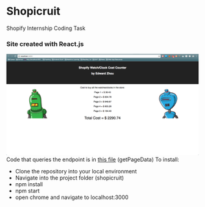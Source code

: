 # Shopicruit
Shopify Internship Coding Task
### Site created with React.js
![alt text](https://github.com/edzmh96/Shopicruit/blob/master/src/calculator.png "Shopicruit calculator")
Code that queries the endpoint is in [this file](https://github.com/edzmh96/Shopicruit/blob/master/src/CostBuilder.js) (getPageData)
To install: 
- Clone the repository into your local environment
- Navigate into the project folder (shopicruit)
- npm install
- npm start
- open chrome and navigate to localhost:3000
